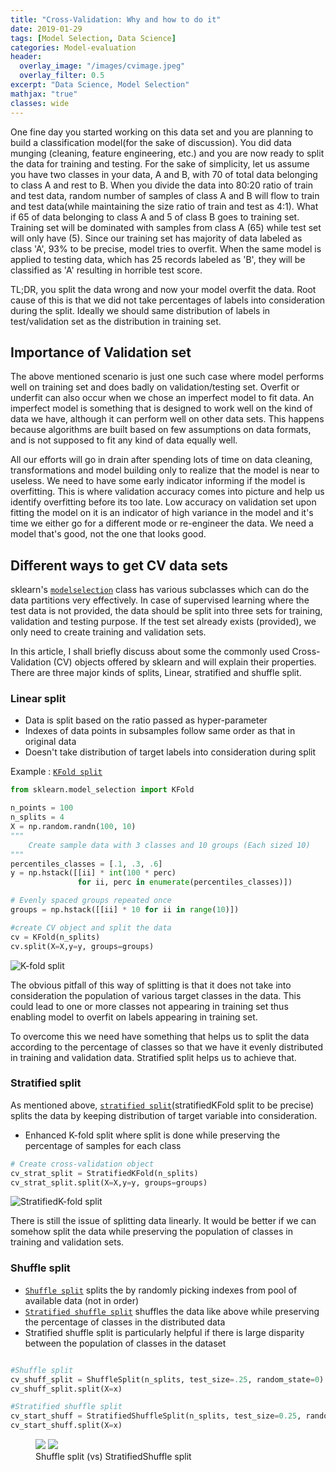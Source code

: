 ```yaml
---
title: "Cross-Validation: Why and how to do it"
date: 2019-01-29
tags: [Model Selection, Data Science]
categories: Model-evaluation
header:
  overlay_image: "/images/cvimage.jpeg"
  overlay_filter: 0.5
excerpt: "Data Science, Model Selection"
mathjax: "true"
classes: wide
---
```


One fine day you started working on this data set and you are planning to build a classification model(for the sake of discussion). You did data munging (cleaning, feature engineering, etc.) and you are now ready to split the data for training and testing. For the sake of simplicity, let us assume you have two classes in your data, A and B, with 70 of total data belonging to class A and rest to B. When you divide the data into 80:20 ratio of train and test 
data, random number of samples of class A and B will flow to train and test data(while maintaining the size ratio of train and test as 4:1). What if 65 of data belonging to class A and 5 of class B goes to training set. Training set will be dominated with samples from class A (65) while test set will only have (5). Since our training set has majority of data labeled as class 'A', 93% to be precise, model tries to overfit. When the same model is applied to testing data, which has 25 records labeled as 'B', they will be classified as 'A' resulting in horrible test score.

TL;DR, you split the data wrong and now your model overfit the data. Root cause of this is that we did not take percentages of labels into consideration during the split. Ideally we should same distribution of labels in test/validation set as the distribution in training set.  

## Importance of Validation set

The above mentioned scenario is just one such case where model performs well on training set and does badly on validation/testing set. Overfit or underfit can also occur when we chose an imperfect model to fit data. An imperfect model is something that is designed to work well on the kind of data we have, although it can perform well on other data sets. This happens because algorithms are built based on few assumptions on data formats, and is not supposed to fit any kind of data equally well.  

All our efforts will go in drain after spending lots of time on data cleaning, transformations and model building only to realize that the model is near to useless. We need 
to have some early indicator informing if the model is overfitting. This is where validation accuracy comes into picture and help us identify overfitting before its too late. Low accuracy on validation set upon fitting the model on it is an indicator of high variance in the model and it's time we either go for a different mode or re-engineer the data. We need a model that's good, not the one that looks good.

## Different ways to get CV data sets

sklearn's [`modelselection`][modelsel] class has various subclasses which can do the data partitions very effectively. In case of supervised learning where the test 
data is not provided, the data should be split into three sets for training, validation and testing purpose. If the test set already exists (provided), we only 
need to create training and validation sets.

In this article, I shall briefly discuss about some the commonly used Cross-Validation (CV) objects offered by sklearn and will explain their properties. 
There are three major kinds of splits, Linear, stratified and shuffle split. 

### Linear split

* Data is split based on the ratio passed as hyper-parameter 
* Indexes of data points in subsamples follow same order as that in original data
* Doesn't take distribution of target labels into consideration during split

Example : [`KFold split`][kfold]

```python
from sklearn.model_selection import KFold

n_points = 100
n_splits = 4
X = np.random.randn(100, 10)
"""
	Create sample data with 3 classes and 10 groups (Each sized 10)
"""
percentiles_classes = [.1, .3, .6]
y = np.hstack([[ii] * int(100 * perc)
               for ii, perc in enumerate(percentiles_classes)])

# Evenly spaced groups repeated once
groups = np.hstack([[ii] * 10 for ii in range(10)])

#create CV object and split the data
cv = KFold(n_splits)
cv.split(X=X,y=y, groups=groups)

```



<img src="{{ site.url }}{{ site.baseurl }}/images/cv_post/kfold.PNG" alt="K-fold split">


The obvious pitfall of this way of splitting is that it does not take into consideration the population of various target classes in the data. This could lead to one or more classes not appearing in training set thus enabling model to overfit on labels appearing in training set.

To overcome this we need have something that helps us to split the data according to the percentage of classes 
so that we have it evenly distributed in training and validation data. Stratified split helps us to achieve that.

### Stratified split

As mentioned above, [`stratified split`][skf](stratifiedKFold split to be precise) splits the data by keeping distribution of target variable into consideration. 

* Enhanced K-fold split where split is done while preserving the percentage of samples for each class

```python
# Create cross-validation object
cv_strat_split = StratifiedKFold(n_splits)
cv_strat_split.split(X=X,y=y, groups=groups)

```

<img src="{{ site.url }}{{ site.baseurl }}/images/cv_post/startkfold.PNG" alt="StratifiedK-fold split">


There is still the  issue of splitting data linearly. It would be better if we can somehow split the data while preserving 
the population of classes in training and validation sets.

### Shuffle split

* [`Shuffle split`][shspl] splits the by randomly picking indexes from pool of available data (not in order)
* [`Stratified shuffle split`][sssplit] shuffles the data like above while preserving the percentage of classes 
in the distributed data
* Stratified shuffle split is particularly helpful if there is large disparity between the population of classes in
 the dataset

 ```python

#Shuffle split
cv_shuff_split = ShuffleSplit(n_splits, test_size=.25, random_state=0)
cv_shuff_split.split(X=x)

#Stratified shuffle split
cv_start_shuff = StratifiedShuffleSplit(n_splits, test_size=0.25, random_state=0)
cv_start_shuff.split(X=x)

 ```

<figure class="half">
    <a href="{{ site.url }}{{ site.baseurl }}/images/cv_post/shuffsplit.png"><img src="{{ site.url }}{{ site.baseurl }}/images/cv_post/shuffsplit.png"></a>
    <a href="{{ site.url }}{{ site.baseurl }}/images/cv_post/stratsuff.png"><img src="{{ site.url }}{{ site.baseurl }}/images/cv_post/stratsuff.png"></a>
    <figcaption>Shuffle split (vs) StratifiedShuffle split </figcaption>
</figure>



[pd-doc]: http://pandas.pydata.org/pandas-docs/stable/
[modelsel]: https://scikit-learn.org/stable/modules/classes.html#module-sklearn.model_selection
[kfold]: https://scikit-learn.org/stable/modules/generated/sklearn.model_selection.KFold.html#sklearn.model_selection.KFold
[skf]: https://scikit-learn.org/stable/modules/generated/sklearn.model_selection.StratifiedKFold.html#sklearn.model_selection.StratifiedKFold
[shspl]: https://scikit-learn.org/stable/modules/generated/sklearn.model_selection.ShuffleSplit.html#sklearn.model_selection.ShuffleSplit
[sssplit]: https://scikit-learn.org/stable/modules/generated/sklearn.model_selection.StratifiedShuffleSplit.html#sklearn.model_selection.StratifiedShuffleSplit


